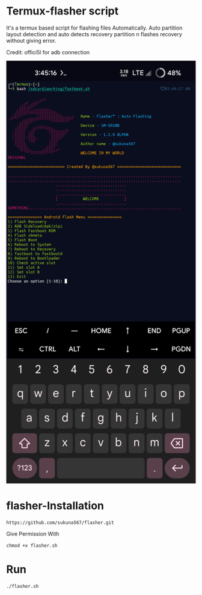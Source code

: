 # Termux-flasher script
It's a termux based script for flashing files Automatically. Auto partition layout detection and auto detects recovery partition n flashes recovery without giving error.

Credit: offici5l for adb connection


<img src="flasher.png" alt="Flasher Logo" width="520"/>

# flasher-Installation 

```
https://github.com/sukuna567/flasher.git
```
Give Permission With
```
chmod +x flasher.sh
```

# Run

```
./flasher.sh
```
